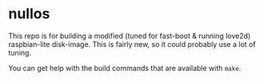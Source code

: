 # nullos

This repo is for building a modified (tuned for fast-boot & running love2d) raspbian-lite disk-image. This is fairly new, so it could probably use a lot of tuning.

You can get help with the build commands that are available with `make`.

